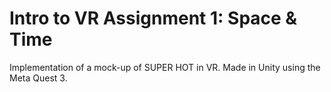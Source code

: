 # Intro to VR Assignment 1: Space & Time
Implementation of a mock-up of SUPER HOT in VR. Made in Unity using the Meta Quest 3.
